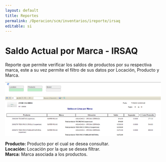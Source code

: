```yaml
---
layout: default
title: Reportes
permalink: /Operacion/scm/inventarios/ireporte/irsaq
editable: si
---
```


# Saldo Actual por Marca - IRSAQ

Reporte que permite verificar los saldos de productos por su respectiva marca, este a su vez permite el filtro de sus datos por Locación, Producto y Marca.  

![](irsaq1.png)

**Producto:** Producto por el cual se desea consultar.  
**Locación:** Locación por la que se desea filtrar.  
**Marca:** Marca asociada a los productos.  


